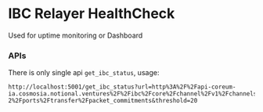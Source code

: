 # IBC Relayer HealthCheck

Used for uptime monitoring or Dashboard

### APIs

There is only single api `get_ibc_status`, usage:

```console
http://localhost:5001/get_ibc_status?url=http%3A%2F%2Fapi-coreum-ia.cosmosia.notional.ventures%2F%2Fibc%2Fcore%2Fchannel%2Fv1%2Fchannels%2Fchannel-2%2Fports%2Ftransfer%2Fpacket_commitments&threshold=20
```